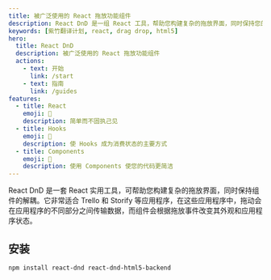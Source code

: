 ```yaml
---
title: 被广泛使用的 React 拖放功能组件
description: React DnD 是一组 React 工具，帮助您构建复杂的拖放界面，同时保持您的组件解耦。
keywords: [紫竹翻译计划, react, drag drop, html5]
hero:
  title: React DnD
  description: 被广泛使用的 React 拖放功能组件
  actions:
    - text: 开始
      link: /start
    - text: 指南
      link: /guides
features:
  - title: React
    emoji: 💎
    description: 简单而不固执己见
  - title: Hooks
    emoji: 🌈
    description: 使 Hooks 成为消费状态的主要方式
  - title: Components
    emoji: 🚀
    description: 使用 Components 使您的代码更简洁
---
```


React DnD 是一套 React 实用工具，可帮助您构建复杂的拖放界面，同时保持组件的解耦。它非常适合 Trello 和 Storify 等应用程序，在这些应用程序中，拖动会在应用程序的不同部分之间传输数据，而组件会根据拖放事件改变其外观和应用程序状态。

## 安装

```shell
npm install react-dnd react-dnd-html5-backend
```

